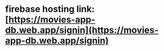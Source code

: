 # firebase hosting link: [https://movies-app-db.web.app/signin](https://movies-app-db.web.app/signin)
